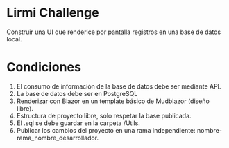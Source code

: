 # Lirmi Challenge 

Construir una UI que renderice por pantalla registros en una base de datos local.

# Condiciones

1.	El consumo de información de la base de datos debe ser mediante API.
2.  La base de datos debe ser en PostgreSQL
3.	Renderizar con Blazor en un template básico de Mudblazor (diseño libre).
4.	Estructura de proyecto libre, solo respetar la base publicada.
5.	El .sql se debe guardar en la carpeta /Utils.
6.  Publicar los cambios del proyecto en una rama independiente: nombre-rama_nombre_desarrollador.